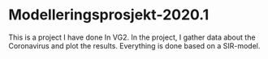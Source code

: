 # Modelleringsprosjekt-2020.1
This is a project I have done In VG2. In the project, I gather data about the Coronavirus and plot the results. Everything is done based on a SIR-model.
